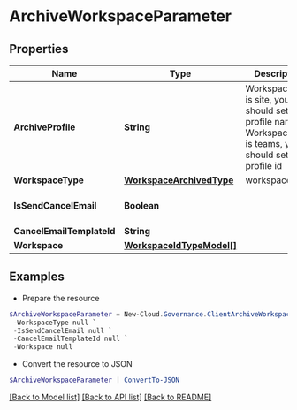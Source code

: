 # ArchiveWorkspaceParameter
## Properties

Name | Type | Description | Notes
------------ | ------------- | ------------- | -------------
**ArchiveProfile** | **String** | WorkspaceType is site, you should set profile name  WorkspaceType is teams, you should set profile id | [optional] 
**WorkspaceType** | [**WorkspaceArchivedType**](WorkspaceArchivedType.md) | workspace type | [optional] 
**IsSendCancelEmail** | **Boolean** |  | [optional] [default to $false]
**CancelEmailTemplateId** | **String** |  | [optional] 
**Workspace** | [**WorkspaceIdTypeModel[]**](WorkspaceIdTypeModel.md) |  | [optional] 

## Examples

- Prepare the resource
```powershell
$ArchiveWorkspaceParameter = New-Cloud.Governance.ClientArchiveWorkspaceParameter  -ArchiveProfile null `
 -WorkspaceType null `
 -IsSendCancelEmail null `
 -CancelEmailTemplateId null `
 -Workspace null
```

- Convert the resource to JSON
```powershell
$ArchiveWorkspaceParameter | ConvertTo-JSON
```

[[Back to Model list]](../README.md#documentation-for-models) [[Back to API list]](../README.md#documentation-for-api-endpoints) [[Back to README]](../README.md)

